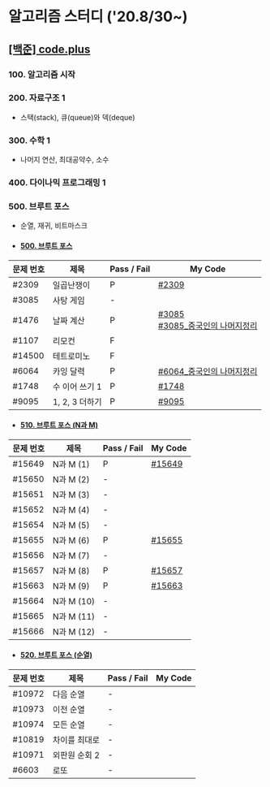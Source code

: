 # 알고리즘 스터디 ('20.8/30~)

## [[백준] code.plus](https://www.acmicpc.net/workbook/codeplus)

### **100. 알고리즘 시작**

### **200. 자료구조 1**

- 스택(stack), 큐(queue)와 덱(deque)

### **300. 수학 1**

- 나머지 연산, 최대공약수, 소수

### **400. 다이나믹 프로그래밍 1**

### **500. 브루트 포스**

- 순열, 재귀, 비트마스크

- #### [500. 브루트 포스](https://www.acmicpc.net/workbook/view/3962)

문제 번호   | 제목              | Pass / Fail | My Code
------------|------------------|-------------|----------
#2309       | 일곱난쟁이        | P | [#2309](05week/boj/code.plus/500_bruteforce/boj2309.java)
#3085       | 사탕 게임         | - | 
#1476       | 날짜 계산         | P | [#3085](05week/boj/code.plus/500_bruteforce/boj1476.java)<br>[#3085_중국인의 나머지정리](05week/boj/code.plus/500_bruteforce/boj1476_ChineseRemainderTheorem.java)
#1107       | 리모컨            | F |
#14500      | 테트로미노        | F |
#6064       | 카잉 달력         | P | [#6064_중국인의 나머지정리](05week/boj/code.plus/500_bruteforce/boj6064_ChineseRemainderTheorem.java)
#1748       | 수 이어 쓰기 1    | P | [#1748](05week/boj/code.plus/500_bruteforce/boj1748.java)
#9095       | 1, 2, 3 더하기    | P | [#9095](05week/boj/code.plus/500_bruteforce/boj9095.java)

- #### [510. 브루트 포스 (N과 M)](https://www.acmicpc.net/workbook/view/3963)

문제 번호   | 제목              | Pass / Fail | My Code
------------|------------------|-------------|----------
#15649 | N과 M (1) | P | [#15649](06week/boj/code.plus/510_bruteforce/boj15649.java)
#15650 | N과 M (2) | - | 
#15651 | N과 M (3) | - | 
#15652 | N과 M (4) | - | 
#15654 | N과 M (5) | - | 
#15655 | N과 M (6) | P | [#15655](06week/boj/code.plus/510_bruteforce/boj15655.java)
#15656 | N과 M (7) | - | 
#15657 | N과 M (8) | P | [#15657](06week/boj/code.plus/510_bruteforce/boj15657.java)
#15663 | N과 M (9) | P | [#15663](06week/boj/code.plus/510_bruteforce/boj15663.java)
#15664 | N과 M (10) | - | 
#15665 | N과 M (11) | - | 
#15666 | N과 M (12) | - | 

- #### [520. 브루트 포스 (순열)](https://www.acmicpc.net/workbook/view/3964)

문제 번호   | 제목              | Pass / Fail | My Code
------------|------------------|-------------|----------
#10972 | 다음 순열 | - | 
#10973 | 이전 순열 | - |
#10974 | 모든 순열 | - |
#10819 | 차이를 최대로 | - |
#10971 | 외판원 순회 2 | - |
#6603 | 로또 | - |